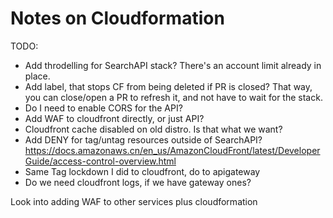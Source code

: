 # Notes on Cloudformation

TODO:

- Add throdelling for SearchAPI stack? There's an account limit already in place.
- Add label, that stops CF from being deleted if PR is closed? That way, you can close/open a PR to refresh it, and not have to wait for the stack.
- Do I need to enable CORS for the API?
- Add WAF to cloudfront directly, or just API?
- Cloudfront cache disabled on old distro. Is that what we want?
- Add DENY for tag/untag resources outside of SearchAPI? https://docs.amazonaws.cn/en_us/AmazonCloudFront/latest/DeveloperGuide/access-control-overview.html
- Same Tag lockdown I did to cloudfront, do to apigateway
- Do we need cloudfront logs, if we have gateway ones?

Look into adding WAF to other services plus cloudformation
